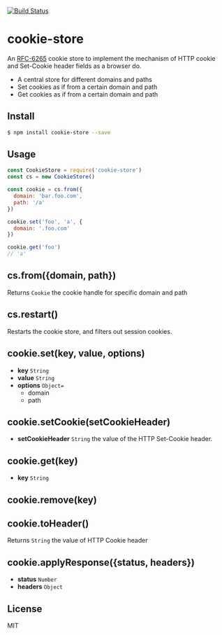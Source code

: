 [![Build Status](https://travis-ci.org/kaelzhang/node-cookie-store.svg?branch=master)](https://travis-ci.org/kaelzhang/node-cookie-store)
<!-- optional appveyor tst
[![Windows Build Status](https://ci.appveyor.com/api/projects/status/github/kaelzhang/node-cookie-store?branch=master&svg=true)](https://ci.appveyor.com/project/kaelzhang/node-cookie-store)
-->
<!-- optional npm version
[![NPM version](https://badge.fury.io/js/cookie-store.svg)](http://badge.fury.io/js/cookie-store)
-->
<!-- optional npm downloads
[![npm module downloads per month](http://img.shields.io/npm/dm/cookie-store.svg)](https://www.npmjs.org/package/cookie-store)
-->
<!-- optional dependency status
[![Dependency Status](https://david-dm.org/kaelzhang/node-cookie-store.svg)](https://david-dm.org/kaelzhang/node-cookie-store)
-->

# cookie-store

An [RFC-6265](https://tools.ietf.org/html/rfc6265) cookie store to implement the mechanism of HTTP cookie and Set-Cookie header fields as a browser do.

- A central store for different domains and paths
- Set cookies as if from a certain domain and path
- Get cookies as if from a certain domain and path

## Install

```sh
$ npm install cookie-store --save
```

## Usage

```js
const CookieStore = require('cookie-store')
const cs = new CookieStore()

const cookie = cs.from({
  domain: 'bar.foo.com',
  path: '/a'
})

cookie.set('foo', 'a', {
  domain: '.foo.com'
})

cookie.get('foo')
// 'a'
```

## cs.from({domain, path})

Returns `Cookie` the cookie handle for specific domain and path

## cs.restart()

Restarts the cookie store, and filters out session cookies.

## cookie.set(key, value, options)

- **key** `String`
- **value** `String`
- **options** `Object=`
  - domain
  - path

## cookie.setCookie(setCookieHeader)

- **setCookieHeader** `String` the value of the HTTP Set-Cookie header.

## cookie.get(key)

- **key** `String`

## cookie.remove(key)

## cookie.toHeader()

Returns `String` the value of HTTP Cookie header

## cookie.applyResponse({status, headers})

- **status** `Number`
- **headers** `Object`

## License

MIT
